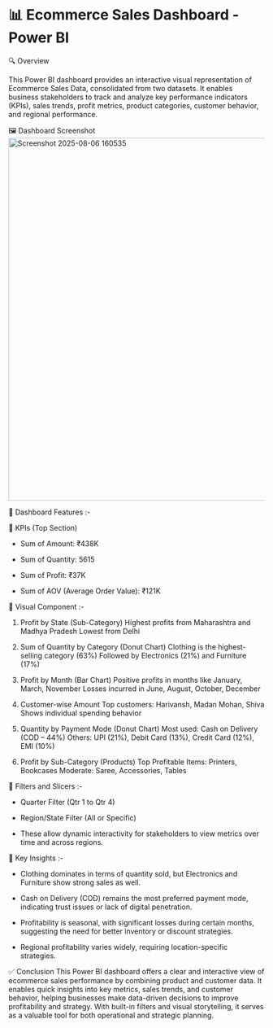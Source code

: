 # 📊 Ecommerce Sales Dashboard - Power BI

🔍 Overview

This Power BI dashboard provides an interactive visual representation of Ecommerce Sales Data, consolidated from two datasets. It enables business stakeholders to track and analyze key performance indicators (KPIs), sales trends, profit metrics, product categories, customer behavior, and regional performance.


🖼️ Dashboard Screenshot
<img width="1309" height="713" alt="Screenshot 2025-08-06 160535" src="https://github.com/user-attachments/assets/8f956c82-358f-433c-b6a1-7e21d6355ac7" />



📌 Dashboard Features :- 

🔢 KPIs (Top Section)
- Sum of Amount: ₹438K

- Sum of Quantity: 5615

- Sum of Profit: ₹37K

- Sum of AOV (Average Order Value): ₹121K



📍 Visual Component :-

1. Profit by State (Sub-Category)
  Highest profits from Maharashtra and Madhya Pradesh
  Lowest from Delhi

2. Sum of Quantity by Category (Donut Chart)
   Clothing is the highest-selling category (63%)
   Followed by Electronics (21%) and Furniture (17%)

3. Profit by Month (Bar Chart)
 Positive profits in months like January, March, November
 Losses incurred in June, August, October, December

4. Customer-wise Amount
   Top customers: Harivansh, Madan Mohan, Shiva
   Shows individual spending behavior

5. Quantity by Payment Mode (Donut Chart)
   Most used: Cash on Delivery (COD – 44%)
   Others: UPI (21%), Debit Card (13%), Credit Card (12%), EMI (10%)

6. Profit by Sub-Category (Products)
   Top Profitable Items: Printers, Bookcases
   Moderate: Saree, Accessories, Tables



🎯 Filters and Slicers :- 

- Quarter Filter (Qtr 1 to Qtr 4)

- Region/State Filter (All or Specific)

- These allow dynamic interactivity for stakeholders to view metrics over time and across regions.



🧠 Key Insights :- 
- Clothing dominates in terms of quantity sold, but Electronics and Furniture show strong sales as well.

- Cash on Delivery (COD) remains the most preferred payment mode, indicating trust issues or lack of digital penetration.

- Profitability is seasonal, with significant losses during certain months, suggesting the need for better inventory or discount strategies.

- Regional profitability varies widely, requiring location-specific strategies.



✅ Conclusion
This Power BI dashboard offers a clear and interactive view of ecommerce sales performance by combining product and customer data. It enables quick insights into key metrics, sales trends, and customer behavior, helping businesses make data-driven decisions to improve profitability and strategy. With built-in filters and visual storytelling, it serves as a valuable tool for both operational and strategic planning.


